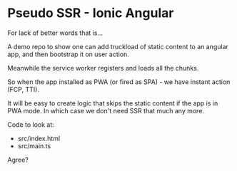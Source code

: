 # Pseudo SSR - Ionic Angular

For lack of better words that is...


A demo repo to show one can add truckload of static content to an angular app, and then bootstrap it on user action.

Meanwhile the service worker registers and loads all the chunks.

So when the app installed as PWA (or fired as SPA) - we have instant action (FCP, TTI).

It will be easy to create logic that skips the static content if the app is in PWA mode. In which case we don't need SSR that much any more.

Code to look at:
- src/index.html
- src/main.ts


Agree?
